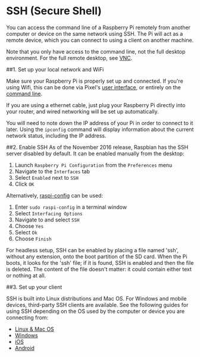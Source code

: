 # SSH (Secure Shell)

You can access the command line of a Raspberry Pi remotely from another computer or device on the same network using SSH. The Pi will act as a remote device, which you can connect to using a client on another machine. 

Note that you only have access to the command line, not the full desktop environment. For the full remote desktop, see [VNC](../vnc/README.md).

##1. Set up your local network and WiFi

Make sure your Raspberry Pi is properly set up and connected. If you're using Wifi, this can be done via Pixel's [user interface](../../configuration/wireless/README.md), or entirely on the [command line](../../configuration/wireless/wireless-cli.md). 

If you are using a ethernet cable, just plug your Raspberry Pi directly into your router, and wired networking will be set up automatically.

You will need to note down the IP address of your Pi in order to connect to it later. Using the `ipconfig` command will display information about the current network status, including the IP address.

##2. Enable SSH
As of the November 2016 release, Raspbian has the SSH server disabled by default. It can be enabled manually from the desktop:

1. Launch `Raspberry Pi Configuration` from the `Preferences` menu
1. Navigate to the `Interfaces` tab
1. Select `Enabled` next to `SSH`
1. Click `OK`

Alternatively, [raspi-config](../../configuration/raspi-config.md) can be used:

1. Enter `sudo raspi-config` in a terminal window
1. Select `Interfacing Options`
1. Navigate to and select `SSH`
1. Choose `Yes` 
1. Select `Ok`
1. Choose `Finish`

For headless setup, SSH can be enabled by placing a file named 'ssh', without any extension, onto the boot partition of the SD card. When the Pi boots, it looks for the 'ssh' file; if it is found, SSH is enabled and then the file is deleted. The content of the file doesn't matter: it could contain either text or nothing at all.

##3. Set up your client

SSH is built into Linux distributions and Mac OS. For Windows and mobile devices, third-party SSH clients are available. See the following guides for using SSH depending on the OS used by the computer or device you are connecting from:

- [Linux & Mac OS](unix.md)
- [Windows](windows.md)
- [iOS](ios.md)
- [Android](android.md)

